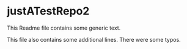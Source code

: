# justATestRepo2
This Readme file contains some generic text. 



This file also contains some additional lines. There were some typos.
